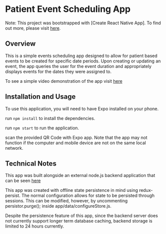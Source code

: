 # Patient Event Scheduling App

Note: This project was bootstrapped with [Create React Native App].
To find out more, please visit [here](https://github.com/react-community/create-react-native-app).

## Overview

This is a simple events scheduling app designed to allow for patient based events to be created for specific date periods. Upon creating or updating an event, the app queries the user for the event duration and appropriately displays events for the dates they were assigned to.

To see a simple video demonstration of the app visit [here](https://gfycat.com/PerfumedFarGallowaycow?speed=2)

## Installation and Usage

To use this application, you will need to have Expo installed on your phone.

run `npm install` to install the dependencies.

run `npm start` to run the application.

scan the provided QR Code with Expo app. Note that the app may not function if the computer and mobile device are not on the same local network.

## Technical Notes

This app was built alongside an external node.js backend application that can be seen [here](https://github.com/VernL/p-calendar-api/)

This app was created with offline state persistence in mind using redux-persist. The normal configuration allows for state to be persisted through sessions. This can be modified, however, by uncommenting persistor.purge(); inside app/data/configureStore.js.

Despite the persistence feature of this app, since the backend server does not currently support longer term database caching, backend storage is limited to 24 hours currently.
